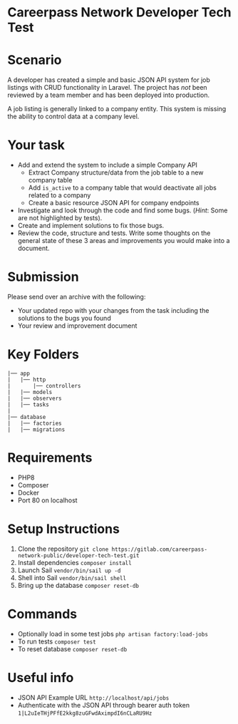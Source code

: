# Careerpass Network Developer Tech Test

# Scenario
A developer has created a simple and basic JSON API system for job listings with CRUD functionality in Laravel.
The project has _not_ been reviewed by a team member and has been deployed into production.

A job listing is generally linked to a company entity. This system is missing the ability to control data at a company level.

# Your task
* Add and extend the system to include a simple Company API
    * Extract Company structure/data from the job table to a new company table
    * Add `is_active` to a company table that would deactivate all jobs related to a company
    * Create a basic resource JSON API for company endpoints
* Investigate and look through the code and find some bugs. (_Hint_: Some are not highlighted by tests).
* Create and implement solutions to fix those bugs.
* Review the code, structure and tests. Write some thoughts on the general state of these 3 areas and improvements you would make into a document.

# Submission
Please send over an archive with the following:
* Your updated repo with your changes from the task including the solutions to the bugs you found
* Your review and improvement document

# Key Folders
```
|── app
|   |── http
|       |── controllers
|   |── models
|   |── observers
|   |── tasks
|
|── database
|   |── factories
|   |── migrations
```
# Requirements
* PHP8
* Composer
* Docker
* Port 80 on localhost

# Setup Instructions

1. Clone the repository `git clone https://gitlab.com/careerpass-network-public/developer-tech-test.git`
2. Install dependencies `composer install`
3. Launch Sail `vendor/bin/sail up -d`
4. Shell into Sail `vendor/bin/sail shell`
5. Bring up the database `composer reset-db`

# Commands
* Optionally load in some test jobs `php artisan factory:load-jobs`
* To run tests `composer test`
* To reset database `composer reset-db`

# Useful info
* JSON API Example URL `http://localhost/api/jobs`
* Authenticate with the JSON API through bearer auth token `1|L2uIeTHjPFfE2kkg8zuGFwdAximpdI6nCLaRU9Hz`
